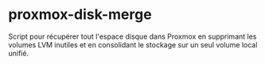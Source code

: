 # proxmox-disk-merge
Script pour récupérer tout l'espace disque dans Proxmox en supprimant les volumes LVM inutiles et en consolidant le stockage sur un seul volume local unifié.

